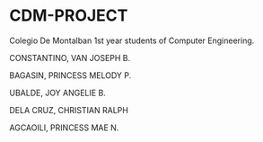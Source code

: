 # CDM-PROJECT

Colegio De Montalban 1st year students of Computer Engineering.

CONSTANTINO, VAN JOSEPH B.

BAGASIN, PRINCESS MELODY P.

UBALDE, JOY ANGELIE B.

DELA CRUZ, CHRISTIAN RALPH

AGCAOILI, PRINCESS MAE N.
